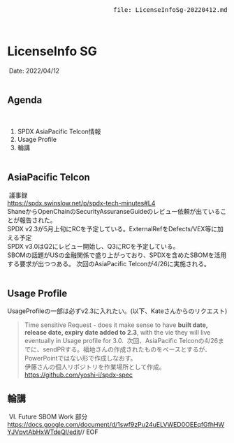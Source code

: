 <pre style="text-align: right;">file: LicenseInfoSg-20220412.md</pre>  
​
# LicenseInfo SG  
​
Date: 2022/04/12  
​
## Agenda  
​
1. SPDX AsiaPacific Telcon情報  
1. Usage Profile  
1. 輪講  
​
## AsiaPacific Telcon  
​
議事録  
https://spdx.swinslow.net/p/spdx-tech-minutes#L4  
​
ShaneからOpenChainのSecurityAssuranseGuideのレビュー依頼が出ていることが報告された。  
SPDX v2.3が5月上旬にRCを予定している。ExternalRefをDefects/VEX等に加える予定  
SPDX v3.0はQ2にレビュー開始し、Q3にRCを予定している。  
SBOMの話題がUSの金融関係で盛り上がっており、SPDXを含めたSBOMを活用する要求が出つつある。
次回のAsiaPacific Telconが4/26に実施される。  
​
## Usage Profile  
​
UsageProfileの一部は必ずv2.3に入れたい。(以下、Kateさんからのリクエスト)  
> Time sensitive Request - does it make sense to have **built date,  release date,  expiry date added to 2.3**, with the vie they will live eventually in Usage profile for 3.0. 
​
次回、AsiaPacific Telconの4/26までに、sendPRする。福地さんの作成されたものをベースとするが、PowerPointではない形で作成しなおす。  
伊藤さんの個人リポジトリを作業場所として作成。  
https://github.com/yoshi-i/spdx-spec
​
## 輪講  
​
Ⅵ. Future SBOM Work 部分
https://docs.google.com/document/d/1swf9zPu24uELVWED0OEEqfGfhHWYJVpvtAbHxWTdeQI/edit
​
// EOF
